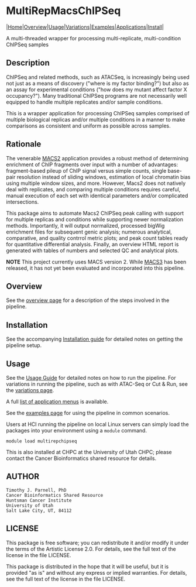 # MultiRepMacsChIPSeq

|[Home](Readme.md)|[Overview](Overview.md)|[Usage](Usage.md)|[Variations](Variations.md)|[Examples](Examples.md)|[Applications](applications.md)|[Install](Install.md)|

A multi-threaded wrapper for processing multi-replicate, multi-condition ChIPSeq samples

## Description

ChIPSeq and related methods, such as ATACSeq, is increasingly being used not just as
a means of discovery ("where is my factor binding?") but also as an assay for
experimental conditions ("how does my mutant affect factor X occupancy?"). Many
traditional ChIPSeq programs are not necessarily well equipped to handle multiple
replicates and/or sample conditions.

This is a wrapper application for processing ChIPSeq samples comprised of multiple
biological replicas and/or multiple conditions in a manner to make comparisons as
consistent and uniform as possible across samples.

## Rationale

The venerable [MACS2](https://pypi.org/project/MACS2/) application provides a robust
method of determining enrichment of ChIP fragments over input with a number of
advantages: fragment-based pileup of ChIP signal versus simple counts, single
base-pair resolution instead of sliding windows, estimation of local chromatin bias
using multiple window sizes, and more. However, Macs2 does not natively deal with
replicates, and comparing multiple conditions requires careful, manual execution 
of each set with identical parameters and/or complicated intersections. 

This package aims to automate Macs2 ChIPSeq peak calling with support for multiple
replicas and conditions while supporting newer normalization methods. Importantly, it
will output normalized, processed bigWig enrichment files for subsequent genic
analysis; numerous analytical, comparative, and quality contrrol metric plots; and
peak count tables ready for quantitative differential analysis. Finally, an overview
HTML report is generated with tables of numbers and selected QC and analytical plots.

**NOTE** This project currently uses MACS version 2. While
[MACS3](https://github.com/macs3-project/MACS) has been released, it has not yet been
evaluated and incorporated into this pipeline.

## Overview

See the [overview page](Overview.md) for a description of the steps involved in the 
pipeline.

## Installation

See the accompanying [Installation guide](INSTALL.md) for detailed notes on getting
the pipeline setup.

## Usage

See the [Usage Guide](Usage.md) for detailed notes on how to run the pipeline. For
variations in running the pipeline, such as with ATAC-Seq or Cut & Run, see the
[variations page](Variations.md).

A full [list of application menus](applications.md) is available. 

See the [examples page](Examples.md) for using the pipeline in common scenarios.

Users at HCI running the pipeline on local Linux servers can simply load the packages
into your environment using a `module` command. 

	module load multirepchipseq

This is also installed at CHPC at the University of Utah CHPC; please contact the
Cancer Bioinformatics shared resource for details.


## AUTHOR

	Timothy J. Parnell, PhD
	Cancer Bioinformatics Shared Resource
	Huntsman Cancer Institute
	University of Utah
	Salt Lake City, UT, 84112

## LICENSE

This package is free software; you can redistribute it and/or modify
it under the terms of the Artistic License 2.0. For details, see the
full text of the license in the file LICENSE.

This package is distributed in the hope that it will be useful, but it
is provided "as is" and without any express or implied warranties. For
details, see the full text of the license in the file LICENSE.
